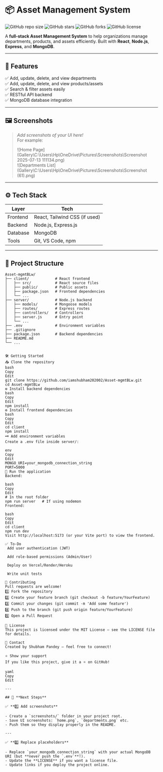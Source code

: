 # 📦 Asset Management System

![GitHub repo size](https://img.shields.io/github/repo-size/iamshubham202002/Asset-mgmtBLw)
![GitHub stars](https://img.shields.io/github/stars/iamshubham202002/Asset-mgmtBLw?style=social)
![GitHub forks](https://img.shields.io/github/forks/iamshubham202002/Asset-mgmtBLw?style=social)
![GitHub license](https://img.shields.io/github/license/iamshubham202002/Asset-mgmtBLw)

A **full-stack Asset Management System** to help organizations manage departments, products, and assets efficiently. Built with **React**, **Node.js**, **Express**, and **MongoDB**.

---

## 🚀 Features

✅ Add, update, delete, and view departments  
✅ Add, update, delete, and view products/assets  
✅ Search & filter assets easily  
✅ RESTful API backend  
✅ MongoDB database integration

---

## 🖼️ Screenshots

> _Add screenshots of your UI here!_  
> For example:
> 
> ![Home Page](Gallery\C:\Users\Hp\OneDrive\Pictures\Screenshots\Screenshot 2025-07-13 111134.png)  
> ![Departments List](Gallery\C:\Users\Hp\OneDrive\Pictures\Screenshots\Screenshot (61).png)

---

## ⚙️ Tech Stack

| Layer    | Tech                          |
|----------|-------------------------------|
| Frontend | React, Tailwind CSS (if used) |
| Backend  | Node.js, Express.js           |
| Database | MongoDB                       |
| Tools    | Git, VS Code, npm             |

---

## 📂 Project Structure

```plaintext
Asset-mgmtBLw/
├── client/            # React frontend
│   ├── src/           # React source files
│   ├── public/        # Public assets
│   ├── package.json   # Frontend dependencies
│   └── ...
├── server/            # Node.js backend
│   ├── models/        # Mongoose models
│   ├── routes/        # Express routes
│   ├── controllers/   # Controllers
│   ├── server.js      # Entry point
│   └── ...
├── .env               # Environment variables
├── .gitignore
├── package.json       # Backend dependencies
├── README.md
└── ...


🛠️ Getting Started
📥 Clone the repository
bash
Copy
Edit
git clone https://github.com/iamshubham202002/Asset-mgmtBLw.git
cd Asset-mgmtBLw
⚙️ Install backend dependencies
bash
Copy
Edit
npm install
⚙️ Install frontend dependencies
bash
Copy
Edit
cd client
npm install
🗝️ Add environment variables
Create a .env file inside server/:

env
Copy
Edit
MONGO_URI=your_mongodb_connection_string
PORT=5000
🚀 Run the application
Backend:

bash
Copy
Edit
# In the root folder
npm run server   # If using nodemon
Frontend:

bash
Copy
Edit
cd client
npm run dev
Visit http://localhost:5173 (or your Vite port) to view the frontend.

✅ To-Do
 Add user authentication (JWT)

 Add role-based permissions (Admin/User)

 Deploy on Vercel/Render/Heroku

 Write unit tests

🤝 Contributing
Pull requests are welcome!
1️⃣ Fork the repository
2️⃣ Create your feature branch (git checkout -b feature/YourFeature)
3️⃣ Commit your changes (git commit -m 'Add some feature')
4️⃣ Push to the branch (git push origin feature/YourFeature)
5️⃣ Open a Pull Request

📜 License
This project is licensed under the MIT License — see the LICENSE file for details.

📧 Contact
Created by Shubham Pandey — feel free to connect!

⭐ Show your support
If you like this project, give it a ⭐ on GitHub!

yaml
Copy
Edit

---

## 📸 **Next Steps**

✅ **1️⃣ Add screenshots**

- Create a `screenshots/` folder in your project root.
- Save UI screenshots: `home.png`, `departments.png` etc.
- Push them so they display properly in the README.

---

✅ **2️⃣ Replace placeholders**

- Replace `your_mongodb_connection_string` with your actual MongoDB URI (but **never push the `.env`**!).
- Update the **LICENSE** if you want a license file.
- Update links if you deploy the project online.
